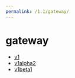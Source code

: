 ```yaml
---
permalink: /1.1/gateway/
---
```


# gateway



* [v1](v1/index.md)
* [v1alpha2](v1alpha2/index.md)
* [v1beta1](v1beta1/index.md)